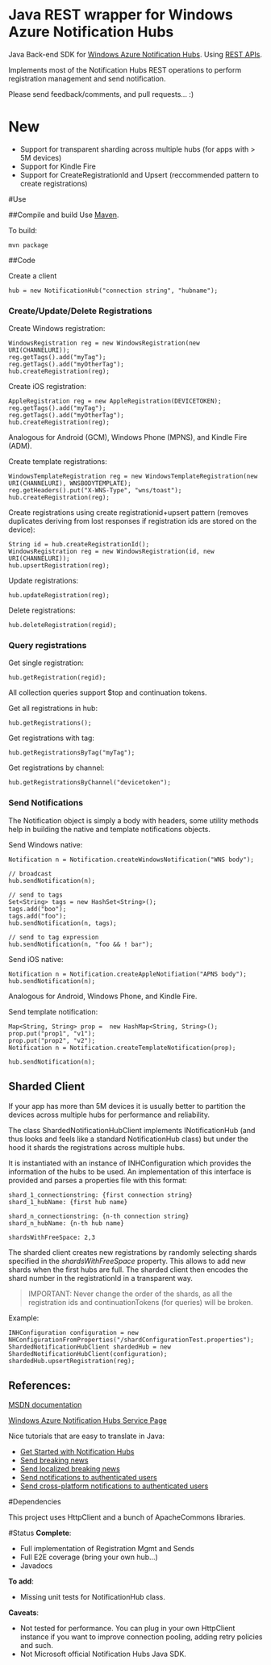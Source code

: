 Java REST wrapper for Windows Azure Notification Hubs
==========================

Java Back-end SDK for [Windows Azure Notification Hubs]. Using [REST APIs].

Implements most of the Notification Hubs REST operations to perform registration management and send notification.

Please send feedback/comments, and pull requests... :)

# New

* Support for transparent sharding across multiple hubs (for apps with > 5M devices)
* Support for Kindle Fire
* Support for CreateRegistrationId and Upsert (reccommended pattern to create registrations)



#Use

##Compile and build
Use [Maven].

To build:

	mvn package

##Code

Create a client

	hub = new NotificationHub("connection string", "hubname");	

### Create/Update/Delete Registrations

Create Windows registration:

	WindowsRegistration reg = new WindowsRegistration(new URI(CHANNELURI));
	reg.getTags().add("myTag");
	reg.getTags().add("myOtherTag");	
	hub.createRegistration(reg);

Create iOS registration:

	AppleRegistration reg = new AppleRegistration(DEVICETOKEN);
	reg.getTags().add("myTag");
	reg.getTags().add("myOtherTag");
	hub.createRegistration(reg);

Analogous for Android (GCM), Windows Phone (MPNS), and Kindle Fire (ADM).

Create template registrations:

	WindowsTemplateRegistration reg = new WindowsTemplateRegistration(new URI(CHANNELURI), WNSBODYTEMPLATE);
	reg.getHeaders().put("X-WNS-Type", "wns/toast");
	hub.createRegistration(reg);

Create registrations using create registrationid+upsert pattern (removes duplicates deriving from lost responses if registration ids are stored on the device):

	String id = hub.createRegistrationId();
	WindowsRegistration reg = new WindowsRegistration(id, new URI(CHANNELURI));
	hub.upsertRegistration(reg);

Update registrations:

	hub.updateRegistration(reg);

Delete registrations:

	hub.deleteRegistration(regid);

### Query registrations

Get single registration:

	hub.getRegistration(regid);

All collection queries support $top and continuation tokens.

Get all registrations in hub:
	
	hub.getRegistrations();


Get registrations with tag:

	hub.getRegistrationsByTag("myTag");


Get registrations by channel:

	hub.getRegistrationsByChannel("devicetoken");


### Send Notifications

The Notification object is simply a body with headers, some utility methods help in building the native and template notifications objects.

Send Windows native:
	
	Notification n = Notification.createWindowsNotification("WNS body");
	
	// broadcast
	hub.sendNotification(n);
		
	// send to tags	
	Set<String> tags = new HashSet<String>();
	tags.add("boo");
	tags.add("foo");
	hub.sendNotification(n, tags);

	// send to tag expression		
	hub.sendNotification(n, "foo && ! bar");

Send iOS native:
	
	Notification n = Notification.createAppleNotifiation("APNS body");
	hub.sendNotification(n);


Analogous for Android, Windows Phone, and Kindle Fire.

Send template notification:

	Map<String, String> prop =  new HashMap<String, String>();
	prop.put("prop1", "v1");
	prop.put("prop2", "v2");
	Notification n = Notification.createTemplateNotification(prop);
		
	hub.sendNotification(n);

## Sharded Client
If your app has more than 5M devices it is usually better to partition the devices across multiple hubs for performance and reliability.

The class ShardedNotificationHubClient implements INotificationHub (and thus looks and feels like a standard NotificationHub class) but under the hood it shards the registrations across multiple hubs.

It is instantiated with an instance of INHConfiguration which provides the information of the hubs to be used. An implementation of this interface is provided and parses a properties file with this format:

	shard_1_connectionstring: {first connection string}
	shard_1_hubName: {first hub name}

	shard_n_connectionstring: {n-th connection string}
	shard_n_hubName: {n-th hub name}
	
	shardsWithFreeSpace: 2,3

The sharded client creates new registrations by randomly selecting shards specified in the *shardsWithFreeSpace* property. This allows to add new shards when the first hubs are full.
The sharded client then encodes the shard number in the registrationId in a transparent way.

> IMPORTANT: Never change the order of the shards, as all the registration ids and continuationTokens (for queries) will be broken.

Example:
	
	INHConfiguration configuration = new NHConfigurationFromProperties("/shardConfigurationTest.properties");
	ShardedNotificationHubClient shardedHub = new ShardedNotificationHubClient(configuration);
	shardedHub.upsertRegistration(reg);

## References:

[MSDN documentation]

[Windows Azure Notification Hubs Service Page]

Nice tutorials that are easy to translate in Java:

* [Get Started with Notification Hubs]
* [Send breaking news]
* [Send localized breaking news]
* [Send notifications to authenticated users]
* [Send cross-platform notifications to authenticated users]

#Dependencies

This project uses HttpClient and a bunch of ApacheCommons libraries.

#Status
**Complete**:

* Full implementation of Registration Mgmt and Sends
* Full E2E coverage (bring your own hub...)
* Javadocs

**To add**:

* Missing unit tests for NotificationHub class.

**Caveats**:

* Not tested for performance. You can plug in your own HttpClient instance if you want to improve connection pooling, adding retry policies and such.
* Not Microsoft official Notification Hubs Java SDK.


[REST APIs]: http://msdn.microsoft.com/en-us/library/windowsazure/dn223264.aspx
[Maven]: http://maven.apache.org/

[Windows Azure Notification Hubs]: http://www.windowsazure.com/en-us/documentation/services/notification-hubs/
[MSDN documentation]: http://msdn.microsoft.com/en-us/library/windowsazure/jj891130.aspx
[Windows Azure Notification Hubs Service Page]: http://www.windowsazure.com/en-us/documentation/services/notification-hubs/
[Get Started with Notification Hubs]: http://www.windowsazure.com/en-us/manage/services/notification-hubs/getting-started-windows-dotnet/
[Send breaking news]: http://www.windowsazure.com/en-us/manage/services/notification-hubs/breaking-news-dotnet/
[Send localized breaking news]: http://www.windowsazure.com/en-us/manage/services/notification-hubs/breaking-news-localized-dotnet/
[Send notifications to authenticated users]: http://www.windowsazure.com/en-us/manage/services/notification-hubs/notify-users/
[Send cross-platform notifications to authenticated users]: http://www.windowsazure.com/en-us/manage/services/notification-hubs/notify-users-xplat-mobile-services/



